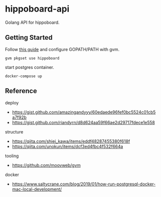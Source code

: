 # hippoboard-api

Golang API for hippoboard.

## Getting Started

Follow [this guide](https://medium.com/@star_zero/gvm%E3%81%A7-gopath%E7%AE%A1%E7%90%86%E3%83%A1%E3%83%A2-194aafbe1e66) and configure GOPATH/PATH with gvm.

```
gvm pkgset use hippoboard
```

start postgres container.

```
docker-compose up
```

## Reference
deploy
* https://gist.github.com/amazingandyyy/60edaede96fef0bc5524c01cb5a7f92b
* https://gist.github.com/riandyrn/d8d624aa59f66ae2d29717fdece1e558

structure
* https://qiita.com/shiei_kawa/items/eddf48287455380f618f
* https://qiita.com/unokun/items/dcf3ed4fbc4f532f664a

tooling
* https://github.com/moovweb/gvm

docker
* https://www.saltycrane.com/blog/2019/01/how-run-postgresql-docker-mac-local-development/
